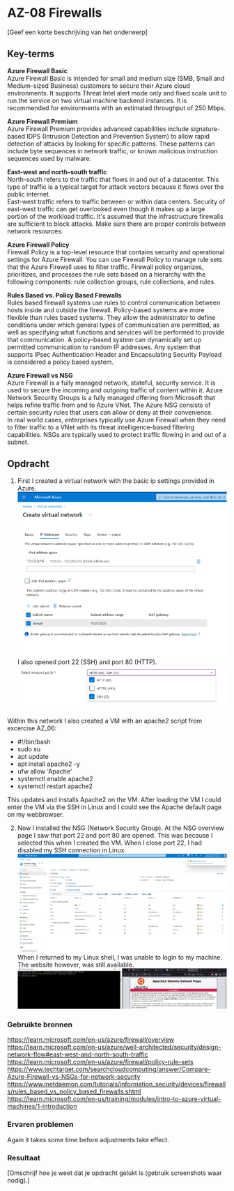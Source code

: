 # AZ-08 Firewalls
[Geef een korte beschrijving van het onderwerp]

## Key-terms  
**Azure Firewall Basic**  
Azure Firewall Basic is intended for small and medium size (SMB, Small and Medium-sized Business)  customers to secure their Azure cloud environments. 
It supports Threat Intel alert mode only and fixed scale unit to run the service on two virtual machine backend instances. It is recommended for environments with an estimated throughput of 250 Mbps.


**Azure Firewall Premium**  
Azure Firewall Premium provides advanced capabilities include signature-based IDPS (Intrusion Detection and Prevention System) to allow rapid detection of attacks by looking for specific patterns. These patterns can include byte sequences in network traffic, or known malicious instruction sequences used by malware.  

**East-west and north-south traffic**  
North-south refers to the traffic that flows in and out of a datacenter. This type of traffic is a typical target for attack vectors because it flows over the public internet.  
East-west traffic refers to traffic between or within data centers. Security of east-west traffic can get overlooked even though it makes up a large portion of the workload traffic. It's assumed that the infrastructure firewalls are sufficient to block attacks. Make sure there are proper controls between network resources.

**Azure Firewall Policy**  
Firewall Policy is a top-level resource that contains security and operational settings for Azure Firewall. You can use Firewall Policy to manage rule sets that the Azure Firewall uses to filter traffic. Firewall policy organizes, prioritizes, and processes the rule sets based on a hierarchy with the following components: rule collection groups, rule collections, and rules.  

**Rules Based vs. Policy Based Firewalls**  
Rules based firewall systems use rules to control communication between hosts inside and outside the firewall. Policy-based systems are more flexible than rules based systems. They allow the administrator to define conditions under which general types of communication are permitted, as well as specifying what functions and services will be performed to provide that communication. A policy-based system can dynamically set up permitted communication to random IP addresses. Any system that supports IPsec Authentication Header and Encapsulating Security Payload is considered a policy based system.  

**Azure Firewall vs NSG**  
Azure Firewall is a fully managed network, stateful, security service. It is used to secure the incoming and outgoing traffic of content within it. Azure Network Security Groups is a fully managed offering from Microsoft that helps refine traffic from and to Azure VNet. The Azure NSG consists of certain security rules that users can allow or deny at their convenience.  
In real world cases, enterprises typically use Azure Firewall when they need to filter traffic to a VNet with its threat intelligence-based filtering capabilities. NSGs are typically used to protect traffic flowing in and out of a subnet.

## Opdracht
1. First I created a virtual network with the basic ip settings provided in Azure.  
![](https://github.com/techgrounds/techgrounds-Rogier1978/blob/main/00_includes/05_Azure_1/AZ_08%20virtual%20network%20ipadr.png)  
I also opened port 22 (SSH) and port 80 (HTTP).  
![](https://github.com/techgrounds/techgrounds-Rogier1978/blob/main/00_includes/05_Azure_1/AZ_08%20vm%20inbound.png)  

Within this network I also created a VM with an apache2 script from excercise AZ_06:  
-    #!/bin/bash  
-    sudo su  
-    apt update  
-    apt install apache2 -y  
-    ufw allow 'Apache'  
-    systemctl enable apache2  
-    systemctl restart apache2   

This updates and installs Apache2 on the VM. After loading the VM I could enter the VM via the SSH in Linux and I could see the Apache default page on my webbrowser.  

2. Now I installed the NSG (Network Security Group). At the NSG overview page I saw that port 22 and port 80 are opened. This was because I selected this when I created the VM. When I close port 22, I had disabled my SSH connection in Linux.  
![](https://github.com/techgrounds/techgrounds-Rogier1978/blob/main/00_includes/05_Azure_1/AZ_08%20nsg%20overview.png)  
When I returned to my Linux shell, I was unable to login to my machine. The website however, was still available.  
![](https://github.com/techgrounds/techgrounds-Rogier1978/blob/main/00_includes/05_Azure_1/AZ_08%20sshdown%20httpup.png)  

### Gebruikte bronnen
https://learn.microsoft.com/en-us/azure/firewall/overview  
https://learn.microsoft.com/en-us/azure/well-architected/security/design-network-flow#east-west-and-north-south-traffic  
https://learn.microsoft.com/en-us/azure/firewall/policy-rule-sets  
https://www.techtarget.com/searchcloudcomputing/answer/Compare-Azure-Firewall-vs-NSGs-for-network-security  
https://www.inetdaemon.com/tutorials/information_security/devices/firewalls/rules_based_vs_policy_based_firewalls.shtml  
https://learn.microsoft.com/en-us/training/modules/intro-to-azure-virtual-machines/1-introduction



### Ervaren problemen
Again it takes some time before adjustments take effect.

### Resultaat
[Omschrijf hoe je weet dat je opdracht gelukt is (gebruik screenshots waar nodig).]
